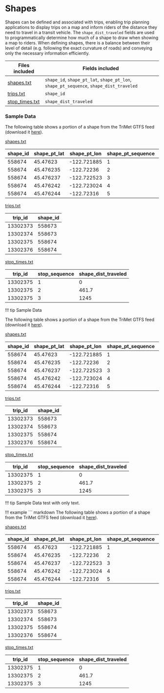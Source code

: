 # Shapes

Shapes can be defined and associated with trips, enabling trip planning applications to display trips on a map and inform riders of the distance they need to travel in a transit vehicle. The `shape_dist_traveled` fields are used to programmatically determine how much of a shape to draw when showing a map to riders.
When defining shapes, there is a balance between their level of detail (e.g. following the exact curvature of roads) and conveying only the necessary information efficiently.

|Files included                             |Fields included            |
|----------------------------------|-------------------|
|[shapes.txt](/schedule/reference/#shapestxt)                        |`shape_id`, `shape_pt_lat`, `shape_pt_lon`, `shape_pt_sequence`, `shape_dist_traveled`           |
|[trips.txt](/schedule/reference/#tripstxt)                         |`shape_id`           |
|[stop_times.txt](/schedule/reference/#stop_timestxt)                    |`shape_dist_traveled`|

### Sample Data

The following table shows a portion of a shape from the TriMet GTFS feed (download it [here](https://developer.trimet.org/GTFS.shtml)).

[shapes.txt](/schedule/reference/#shapestxt)

| shape_id | shape_pt_lat | shape_pt_lon | shape_pt_sequence | shape_dist_traveled |
| --------- | ------------- | ------------- | ------------------ | ------------------- |
| 558674     | 45.47623       | -122.721885    | 1                   | 0.0                  |
| 558674     | 45.476235      | -122.72236     | 2                   | 121.9                |
| 558674     | 45.476237      | -122.722523    | 3                   | 163.7                |
| 558674     | 45.476242      | -122.723024    | 4                   | 292.2                |
| 558674     | 45.476244      | -122.72316     | 5                    | 327.1               |

[trips.txt](/schedule/reference/#tripstxt)

|trip_id |shape_id|
|--------|--------|
|13302373|558673  |
|13302374|558673  |
|13302375|558674  |
|13302376|558674  |

[stop_times.txt](/schedule/reference/#stop_timestxt)

|trip_id |stop_sequence|shape_dist_traveled|
|--------|-------------|-------------------|
|13302375|1            |0                  |
|13302375|2            |461.7              |
|13302375|3            |1245               |


!!! tip Sample Data

   The following table shows a portion of a shape from the TriMet GTFS feed (download it [here](https://developer.trimet.org/GTFS.shtml)).

   [shapes.txt](/schedule/reference/#shapestxt)

   | shape_id | shape_pt_lat | shape_pt_lon | shape_pt_sequence | shape_dist_traveled |
   | --------- | ------------- | ------------- | ------------------ | ------------------- |
   | 558674     | 45.47623       | -122.721885    | 1                   | 0.0                  |
   | 558674     | 45.476235      | -122.72236     | 2                   | 121.9                |
   | 558674     | 45.476237      | -122.722523    | 3                   | 163.7                |
   | 558674     | 45.476242      | -122.723024    | 4                   | 292.2                |
   | 558674     | 45.476244      | -122.72316     | 5                    | 327.1               |

   [trips.txt](/schedule/reference/#tripstxt)

   |trip_id |shape_id|
   |--------|--------|
   |13302373|558673  |
   |13302374|558673  |
   |13302375|558674  |
   |13302376|558674  |

   [stop_times.txt](/schedule/reference/#stop_timestxt)

   |trip_id |stop_sequence|shape_dist_traveled|
   |--------|-------------|-------------------|
   |13302375|1            |0                  |
   |13302375|2            |461.7              |
   |13302375|3            |1245               |


!!! tip Sample Data
   test with only text. 


!!! example
    ``` markdown
    The following table shows a portion of a shape from the TriMet GTFS feed (download it [here](https://developer.trimet.org/GTFS.shtml)).

   [shapes.txt](/schedule/reference/#shapestxt)

   | shape_id | shape_pt_lat | shape_pt_lon | shape_pt_sequence | shape_dist_traveled |
   | --------- | ------------- | ------------- | ------------------ | ------------------- |
   | 558674     | 45.47623       | -122.721885    | 1                   | 0.0                  |
   | 558674     | 45.476235      | -122.72236     | 2                   | 121.9                |
   | 558674     | 45.476237      | -122.722523    | 3                   | 163.7                |
   | 558674     | 45.476242      | -122.723024    | 4                   | 292.2                |
   | 558674     | 45.476244      | -122.72316     | 5                    | 327.1               |

   [trips.txt](/schedule/reference/#tripstxt)

   |trip_id |shape_id|
   |--------|--------|
   |13302373|558673  |
   |13302374|558673  |
   |13302375|558674  |
   |13302376|558674  |

   [stop_times.txt](/schedule/reference/#stop_timestxt)

   |trip_id |stop_sequence|shape_dist_traveled|
   |--------|-------------|-------------------|
   |13302375|1            |0                  |
   |13302375|2            |461.7              |
   |13302375|3            |1245               |
   ```

